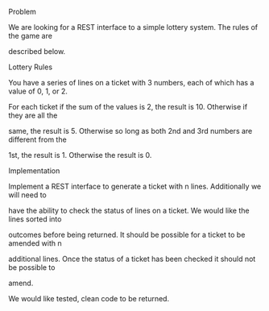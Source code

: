 Problem

We are looking for a REST interface to a simple lottery system. The rules of the game are

described below.

Lottery Rules

You have a series of lines on a ticket with 3 numbers, each of which has a value of 0, 1, or 2.

For each ticket if the sum of the values is 2, the result is 10. Otherwise if they are all the

same, the result is 5. Otherwise so long as both 2nd and 3rd numbers are different from the

1st, the result is 1. Otherwise the result is 0.

Implementation

Implement a REST interface to generate a ticket with n lines. Additionally we will need to

have the ability to check the status of lines on a ticket. We would like the lines sorted into

outcomes before being returned. It should be possible for a ticket to be amended with n

additional lines. Once the status of a ticket has been checked it should not be possible to

amend.

We would like tested, clean code to be returned.